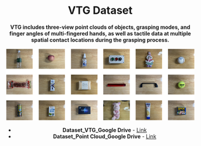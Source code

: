 <div align="center">

# VTG Dataset

**VTG includes three-view point clouds of objects, grasping modes, and finger angles of multi-fingered hands, as well as tactile data at multiple spatial contact locations during the grasping process.**

<img src="https://github.com/yanyuhang1024/VTG/blob/main/Figures/Grasp%20object.png" width="600px">

- **Dataset_VTG_Google Drive** - [Link](https://drive.google.com/file/d/1P2MxAqtBRUaf4GgAAfodOyNyhpiRwydh/view?usp=sharing)
- **Dataset_Point Cloud_Google Drive** - [Link](https://drive.google.com/file/d/1W8GqPC9uu3OnYxzqxGUdEp-Dp1MLmT_7/view?usp=sharing)
